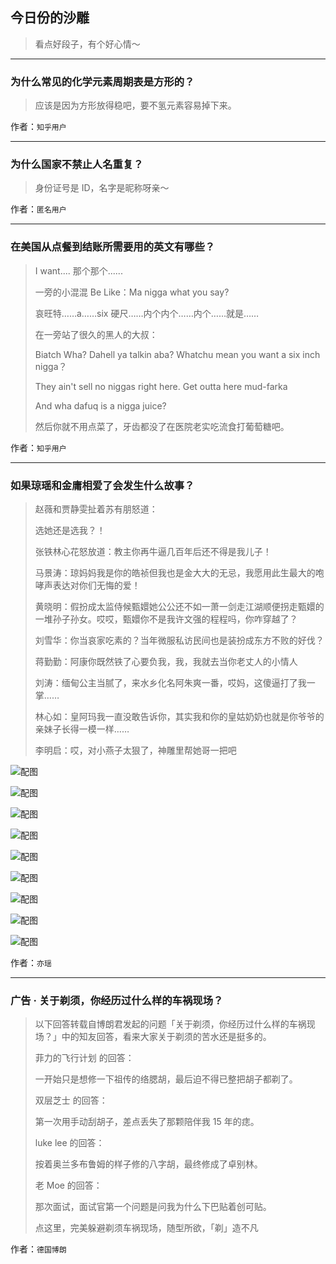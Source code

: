 ## 今日份的沙雕

> 看点好段子，有个好心情～


 
---

### 为什么常见的化学元素周期表是方形的？

> 应该是因为方形放得稳吧，要不氢元素容易掉下来。


作者：`知乎用户`

---

### 为什么国家不禁止人名重复？

> 身份证号是 ID，名字是昵称呀亲～


作者：`匿名用户`

---

### 在美国从点餐到结账所需要用的英文有哪些？

> I want.... 那个那个......
> 
> 一旁的小混混 Be Like：Ma nigga what you say?
> 
> 哀旺特……a……six 硬尺……内个内个……内个……就是……
> 
> 在一旁站了很久的黑人的大叔：
> 
> Biatch Wha? Dahell ya talkin aba? Whatchu mean you want a six inch nigga？
> 
> They ain't sell no niggas right here. Get outta here mud-farka
> 
> And wha dafuq is a nigga juice?
> 
> 然后你就不用点菜了，牙齿都没了在医院老实吃流食打葡萄糖吧。


作者：`知乎用户`

---

### 如果琼瑶和金庸相爱了会发生什么故事？

> 赵薇和贾静雯扯着苏有朋怒道：
> 
> 选她还是选我？！
> 
> 张铁林心花怒放道：教主你再牛逼几百年后还不得是我儿子！
> 
> 马景涛：琼妈妈我是你的皓祯但我也是金大大的无忌，我愿用此生最大的咆哮声表达对你们无悔的爱！
> 
> 黄晓明：假扮成太监侍候甄嬛她公公还不如一萧一剑走江湖顺便拐走甄嬛的一堆孙子孙女。哎哎，甄嬛你不是我许文强的程程吗，你咋穿越了？
> 
> 刘雪华：你当哀家吃素的？当年微服私访民间也是装扮成东方不败的好伐？
> 
> 蒋勤勤：阿康你既然铁了心要负我，我，我就去当你老丈人的小情人
> 
> 刘涛：缅甸公主当腻了，来水乡化名阿朱爽一番，哎妈，这傻逼打了我一掌……
> 
> 林心如：皇阿玛我一直没敢告诉你，其实我和你的皇姑奶奶也就是你爷爷的亲妹子长得一模一样……
> 
> 李明启：哎，对小燕子太狠了，神雕里帮她哥一把吧



![配图](http://pic3.zhimg.com/70/4d298b3c693ecba5acf9f6f5575529c6_b.jpg)



![配图](http://pic3.zhimg.com/70/2f963307e2e33eab8ca30b182e98914a_b.jpg)



![配图](http://pic3.zhimg.com/70/592277d95ab5560fe01a50f85589f456_b.jpg)



![配图](http://pic1.zhimg.com/70/c4b82b9ee8ccff9712a5d33f0ed41fb0_b.jpg)



![配图](http://pic4.zhimg.com/70/bf6e6fc808c818becf06f116dea7dc27_b.jpg)



![配图](http://pic3.zhimg.com/70/f41ff83a17e081951bfed78e49d8f6e2_b.jpg)



![配图](http://pic2.zhimg.com/70/ca2a25b1dada32bd37b5ad1807984afd_b.jpg)



![配图](http://pic3.zhimg.com/70/67ba341971aebceabff96ab687db52ca_b.jpg)



![配图](http://pic4.zhimg.com/70/621a6ef1751d6709bde32e20fbabdbe3_b.jpg)


作者：`亦瑶`

---

### 广告 · 关于剃须，你经历过什么样的车祸现场？

> 以下回答转载自博朗君发起的问题「关于剃须，你经历过什么样的车祸现场？」中的知友回答，看来大家关于剃须的苦水还是挺多的。
> 
> 菲力的飞行计划 的回答：
> 
> 一开始只是想修一下祖传的络腮胡，最后迫不得已整把胡子都剃了。
> 
> 双层芝士 的回答：
> 
> 第一次用手动刮胡子，差点丢失了那颗陪伴我 15 年的痣。
> 
> luke lee 的回答：
> 
> 按着奥兰多布鲁姆的样子修的八字胡，最终修成了卓别林。
> 
> 老 Moe 的回答：
> 
> 那次面试，面试官第一个问题是问我为什么下巴贴着创可贴。
> 
> 点这里，完美躲避剃须车祸现场，随型所欲，「剃」造不凡  


作者：`德国博朗`